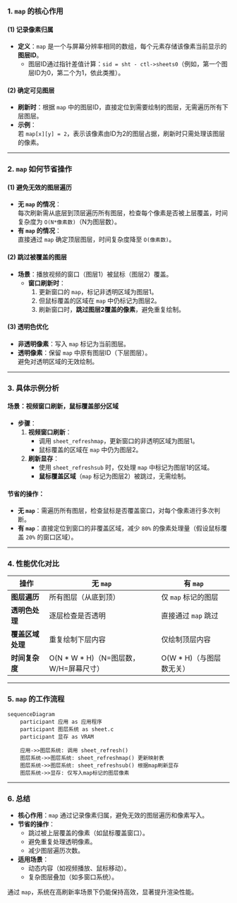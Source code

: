 ### **1. `map` 的核心作用**
#### **(1) 记录像素归属**
- **定义**：`map` 是一个与屏幕分辨率相同的数组，每个元素存储该像素当前显示的 **图层ID**。  
  - 图层ID通过指针差值计算：`sid = sht - ctl->sheets0`（例如，第一个图层ID为0，第二个为1，依此类推）。

#### **(2) 确定可见图层**
- **刷新时**：根据 `map` 中的图层ID，直接定位到需要绘制的图层，无需遍历所有下层图层。  
- **示例**：  
  若 `map[x][y] = 2`，表示该像素由ID为2的图层占据，刷新时只需处理该图层的像素。

---

### **2. `map` 如何节省操作**
#### **(1) 避免无效的图层遍历**
- **无 `map` 的情况**：  
  每次刷新需从底层到顶层遍历所有图层，检查每个像素是否被上层覆盖，时间复杂度为 `O(N*像素数)`（N为图层数）。  
- **有 `map` 的情况**：  
  直接通过 `map` 确定顶层图层，时间复杂度降至 `O(像素数)`。

#### **(2) 跳过被覆盖的图层**
- **场景**：播放视频的窗口（图层1）被鼠标（图层2）覆盖。  
  - **窗口刷新时**：  
    1. 更新窗口的 `map`，标记非透明区域为图层1。  
    2. 但鼠标覆盖的区域在 `map` 中仍标记为图层2。  
    3. 刷新窗口时，**跳过图层2覆盖的像素**，避免重复绘制。

#### **(3) 透明色优化**
- **非透明像素**：写入 `map` 标记为当前图层。  
- **透明像素**：保留 `map` 中原有图层ID（下层图层）。  
  避免对透明区域的无效绘制。

---

### **3. 具体示例分析**
#### **场景：视频窗口刷新，鼠标覆盖部分区域**
- **步骤**：  
  1. **视频窗口刷新**：  
     - 调用 `sheet_refreshmap`，更新窗口的非透明区域为图层1。  
     - 鼠标覆盖的区域在 `map` 中仍为图层2。  
  2. **刷新显存**：  
     - 使用 `sheet_refreshsub` 时，仅处理 `map` 中标记为图层1的区域。  
     - **鼠标覆盖区域**（`map` 标记为图层2）被跳过，无需绘制。

#### **节省的操作**：
- **无 `map`**：需遍历所有图层，检查鼠标是否覆盖窗口，对每个像素进行多次判断。  
- **有 `map`**：直接定位到窗口的非覆盖区域，减少 `80%` 的像素处理量（假设鼠标覆盖 `20%` 的窗口区域）。

---

### **4. 性能优化对比**
| **操作**         | **无 `map`**                           | **有 `map`**             |
| ---------------- | -------------------------------------- | ------------------------ |
| **图层遍历**     | 所有图层（从底到顶）                   | 仅 `map` 标记的图层      |
| **透明色处理**   | 逐层检查是否透明                       | 直接通过 `map` 跳过      |
| **覆盖区域处理** | 重复绘制下层内容                       | 仅绘制顶层内容           |
| **时间复杂度**   | O(N * W * H)（N=图层数，W/H=屏幕尺寸） | O(W * H)（与图层数无关） |

---

### **5. `map` 的工作流程**
```mermaid
sequenceDiagram
    participant 应用 as 应用程序
    participant 图层系统 as sheet.c
    participant 显存 as VRAM

    应用->>图层系统: 调用 sheet_refresh()
    图层系统->>图层系统: sheet_refreshmap() 更新映射表
    图层系统->>图层系统: sheet_refreshsub() 根据map刷新显存
    图层系统->>显存: 仅写入map标记的图层像素
```

---

### **6. 总结**
- **核心作用**：`map` 通过记录像素归属，避免无效的图层遍历和像素写入。  
- **节省的操作**：  
  - 跳过被上层覆盖的像素（如鼠标覆盖窗口）。  
  - 避免重复处理透明像素。  
  - 减少图层遍历次数。  
- **适用场景**：  
  - 动态内容（如视频播放、鼠标移动）。  
  - 复杂图层叠加（如多窗口系统）。  

通过 `map`，系统在高刷新率场景下仍能保持高效，显著提升渲染性能。